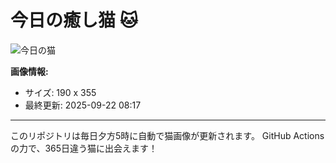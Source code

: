 # 今日の癒し猫 🐱

![今日の猫](https://cdn2.thecatapi.com/images/1gt.gif)

**画像情報:**
- サイズ: 190 x 355
- 最終更新: 2025-09-22 08:17

---

このリポジトリは毎日夕方5時に自動で猫画像が更新されます。
GitHub Actionsの力で、365日違う猫に出会えます！
